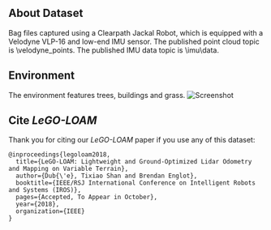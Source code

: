 ## About Dataset

Bag files captured using a Clearpath Jackal Robot, which is equipped with a Velodyne VLP-16 and low-end IMU sensor. The published point cloud topic is \velodyne_points. The published IMU data topic is \imu\data.

## Environment

The environment features trees, buildings and grass.
![Screenshot](/google_earth.png)

## Cite *LeGO-LOAM*

Thank you for citing our *LeGO-LOAM* paper if you use any of this dataset: 
```
@inproceedings{legoloam2018,
  title={LeGO-LOAM: Lightweight and Ground-Optimized Lidar Odometry and Mapping on Variable Terrain},
  author={Dub{\'e}, Tixiao Shan and Brendan Englot},
  booktitle={IEEE/RSJ International Conference on Intelligent Robots and Systems (IROS)},
  pages={Accepted, To Appear in October},
  year={2018},
  organization={IEEE}
}
```